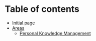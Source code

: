 # Table of contents

* [Initial page](README.md)
* [Areas](areas/README.md)
  * [Personal Knowledge Management](areas/personal-knowledge-management.md)


